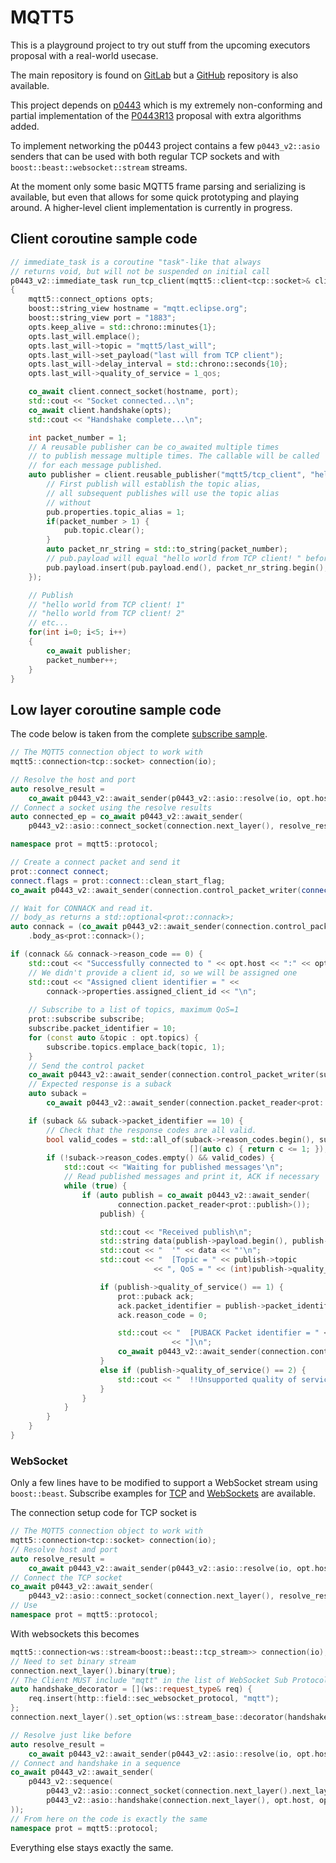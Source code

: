 # MQTT5
This is a playground project to try out stuff from the upcoming executors proposal with a real-world usecase.

The main repository is found on [GitLab](https://gitlab.com/AndWass/mqtt5) but a [GitHub](https://github.com/AndWass/mqtt5) repository is also available.

This project depends on [p0443](https://gitlab.com/AndWass/p0443) which is my extremely non-conforming and partial implementation of the [P0443R13](http://www.open-std.org/jtc1/sc22/wg21/docs/papers/2020/p0443r13.html) proposal with extra algorithms added.

To implement networking the p0443 project contains a few `p0443_v2::asio` senders that can be used with both regular TCP sockets and with `boost::beast::websocket::stream` streams.

At the moment only some basic MQTT5 frame parsing and serializing is available, but even that allows for some quick prototyping and playing around. A higher-level client implementation is currently in progress.

## Client coroutine sample code

```cpp
// immediate_task is a coroutine "task"-like that always
// returns void, but will not be suspended on initial call
p0443_v2::immediate_task run_tcp_client(mqtt5::client<tcp::socket>& client)
{
    mqtt5::connect_options opts;
    boost::string_view hostname = "mqtt.eclipse.org";
    boost::string_view port = "1883";
    opts.keep_alive = std::chrono::minutes{1};
    opts.last_will.emplace();
    opts.last_will->topic = "mqtt5/last_will";
    opts.last_will->set_payload("last will from TCP client");
    opts.last_will->delay_interval = std::chrono::seconds{10};
    opts.last_will->quality_of_service = 1_qos;

    co_await client.connect_socket(hostname, port);
    std::cout << "Socket connected...\n";
    co_await client.handshake(opts);
    std::cout << "Handshake complete...\n";

    int packet_number = 1;
    // A reusable publisher can be co_awaited multiple times
    // to publish message multiple times. The callable will be called
    // for each message published.
    auto publisher = client.reusable_publisher("mqtt5/tcp_client", "hello world from TCP client! ", 1_qos, [&packet_number](mqtt5::protocol::publish& pub) {
        // First publish will establish the topic alias,
        // all subsequent publishes will use the topic alias
        // without 
        pub.properties.topic_alias = 1;
        if(packet_number > 1) {
            pub.topic.clear();
        }
        auto packet_nr_string = std::to_string(packet_number);
        // pub.payload will equal "hello world from TCP client! " before the insert.
        pub.payload.insert(pub.payload.end(), packet_nr_string.begin(), packet_nr_string.end());
    });

    // Publish
    // "hello world from TCP client! 1"
    // "hello world from TCP client! 2"
    // etc...
    for(int i=0; i<5; i++)
    {
        co_await publisher;
        packet_number++;
    }
}
```

## Low layer coroutine sample code

The code below is taken from the complete [subscribe sample](https://gitlab.com/AndWass/mqtt5/-/blob/master/samples/subscribe/sample-subscribe.cpp).

```cpp
// The MQTT5 connection object to work with
mqtt5::connection<tcp::socket> connection(io);

// Resolve the host and port
auto resolve_result =
    co_await p0443_v2::await_sender(p0443_v2::asio::resolve(io, opt.host, opt.port));
// Connect a socket using the resolve results
auto connected_ep = co_await p0443_v2::await_sender(
    p0443_v2::asio::connect_socket(connection.next_layer(), resolve_result));

namespace prot = mqtt5::protocol;

// Create a connect packet and send it
prot::connect connect;
connect.flags = prot::connect::clean_start_flag;
co_await p0443_v2::await_sender(connection.control_packet_writer(connect));

// Wait for CONNACK and read it.
// body_as returns a std::optional<prot::connack>;
auto connack = (co_await p0443_v2::await_sender(connection.control_packet_reader()))
    .body_as<prot::connack>();

if (connack && connack->reason_code == 0) {
    std::cout << "Successfully connected to " << opt.host << ":" << opt.port << std::endl;
    // We didn't provide a client id, so we will be assigned one
    std::cout << "Assigned client identifier = " <<
        connack->properties.assigned_client_id << "\n";
    
    // Subscribe to a list of topics, maximum QoS=1
    prot::subscribe subscribe;
    subscribe.packet_identifier = 10;
    for (const auto &topic : opt.topics) {
        subscribe.topics.emplace_back(topic, 1);
    }
    // Send the control packet
    co_await p0443_v2::await_sender(connection.control_packet_writer(subscribe));
    // Expected response is a suback
    auto suback =
        co_await p0443_v2::await_sender(connection.packet_reader<prot::suback>());

    if (suback && suback->packet_identifier == 10) {
        // Check that the response codes are all valid.
        bool valid_codes = std::all_of(suback->reason_codes.begin(), suback->reason_codes.end(),
                                        [](auto c) { return c <= 1; });
        if (!suback->reason_codes.empty() && valid_codes) {
            std::cout << "Waiting for published messages'\n";
            // Read published messages and print it, ACK if necessary
            while (true) {
                if (auto publish = co_await p0443_v2::await_sender(
                        connection.packet_reader<prot::publish>());
                    publish) {

                    std::cout << "Received publish\n";
                    std::string data(publish->payload.begin(), publish->payload.end());
                    std::cout << "  '" << data << "'\n";
                    std::cout << "  [Topic = " << publish->topic
                                << ", QoS = " << (int)publish->quality_of_service() << "]\n";

                    if (publish->quality_of_service() == 1) {
                        prot::puback ack;
                        ack.packet_identifier = publish->packet_identifier;
                        ack.reason_code = 0;

                        std::cout << "  [PUBACK Packet identifier = " << ack.packet_identifier
                                    << "]\n";
                        co_await p0443_v2::await_sender(connection.control_packet_writer(ack));
                    }
                    else if (publish->quality_of_service() == 2) {
                        std::cout << "  !!Unsupported quality of service\n";
                    }
                }
            }
        }
    }
}
```

### WebSocket

Only a few lines have to be modified to support a WebSocket stream using `boost::beast`. Subscribe examples for [TCP](https://gitlab.com/AndWass/mqtt5/-/blob/master/samples/subscribe/sample-subscribe.cpp)
and [WebSockets](https://gitlab.com/AndWass/mqtt5/-/blob/master/samples/subscribe/sample-subscribe-ws.cpp) are available.

The connection setup code for TCP socket is

```cpp
// The MQTT5 connection object to work with
mqtt5::connection<tcp::socket> connection(io);
// Resolve host and port
auto resolve_result =
    co_await p0443_v2::await_sender(p0443_v2::asio::resolve(io, opt.host, opt.port));
// Connect the TCP socket
co_await p0443_v2::await_sender(
    p0443_v2::asio::connect_socket(connection.next_layer(), resolve_result));
// Use
namespace prot = mqtt5::protocol;
```

With websockets this becomes

```cpp
mqtt5::connection<ws::stream<boost::beast::tcp_stream>> connection(io);
// Need to set binary stream
connection.next_layer().binary(true);
// The Client MUST include "mqtt" in the list of WebSocket Sub Protocols it offers
auto handshake_decorator = [](ws::request_type& req) {
    req.insert(http::field::sec_websocket_protocol, "mqtt");
};
connection.next_layer().set_option(ws::stream_base::decorator(handshake_decorator));

// Resolve just like before
auto resolve_result =
    co_await p0443_v2::await_sender(p0443_v2::asio::resolve(io, opt.host, opt.port));
// Connect and handshake in a sequence
co_await p0443_v2::await_sender(
    p0443_v2::sequence(
        p0443_v2::asio::connect_socket(connection.next_layer().next_layer(), resolve_result),
        p0443_v2::asio::handshake(connection.next_layer(), opt.host, opt.url)
));
// From here on the code is exactly the same
namespace prot = mqtt5::protocol;
```

Everything else stays exactly the same.